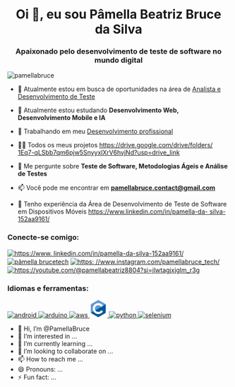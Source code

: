 <h1 align="center">Oi 👋, eu sou Pâmella Beatriz Bruce da Silva</h1>
<h3 align="center">Apaixonado pelo desenvolvimento de teste de software no mundo digital</h3>

<p align="left "> <img src="https://komarev.com/ghpvc/?username=pamellabruce&label=Profile%20views&color=0e75b6&style=flat" alt="pamellabruce" /> </p>

- 🔭 Atualmente estou em busca de oportunidades na área de [Analista e Desenvolvimento de Teste](https://drive.google.com/drive/folders/1l18UgN9JE4eJZyWVd4zMMgt560sQkwnU?usp=drive_link)

- 🌱 Atualmente estou estudando **Desenvolvimento Web, Desenvolvimento Mobile e IA**

- 👯 Trabalhando em meu [Desenvolvimento profissional](https://www.linkedin.com/in/pamella-da-silva-152aa9161/)

- 👨‍💻 Todos os meus projetos [https://drive.google.com/drive/folders/ 1Eq7-qLSbb7qm6pjw5SnyyxlXrV6hvjNd?usp=drive_link](https://drive.google.com/drive/folders/1Eq7-qLSbb7qm6pjw5SnyyxlXrV6hvjNd?usp=drive_link)

- 💬 Me pergunte sobre **Teste de Software, Metodologias Ágeis e Análise de Testes**

- 📫 Você pode me encontrar em **pamellabruce.contact@gmail.com**

- 📄 Tenho experiência da Área de Desenvolvimento de Teste de Software em Dispositivos Móveis [https://www.linkedin.com/in/pamella-da- silva-152aa9161/](https://www.linkedin.com/in/pamella-da-silva-152aa9161/)

<h3 align="left">Conecte-se comigo:</h3>
<p align="left" >
<a href="https://linkedin.com/in/https://www.linkedin.com/in/pamella-da-silva-152aa9161/" target="blank"><img align="center" src="https://raw.githubusercontent.com/rahuldkjain/github-profile-readme-generator/master/src/images/icons/Social/linked-in-alt.svg" alt="https://www. linkedin.com/in/pamella-da-silva-152aa9161/" height="30" width="40" /></a>
<a href="https://fb.com/pâmella brucetech" target=" em branco"><img align="center" src="https://raw.githubusercontent.com/rahuldkjain/github-profile-readme-generator/master/src/images/icons/Social/facebook.svg" alt=" pâmella brucetech" height="30" width="40" /></a>
<a href="https://instagram.com/https://www.instagram.com/pamellabruce_tech/" target="blank" ><img align="center" src="https://raw.githubusercontent.com/rahuldkjain/github-profile-readme-generator/master/src/images/icons/Social/instagram.svg" alt="https: //www.instagram.com/pamellabruce_tech/" height="30" width="40" /></a>
<a href="https://www.youtube.com/c/https://youtube.com/@pamellabeatriz8804?si=jlwtagjxjglm_r3g" target="blank"><img align="center" src="https://raw.githubusercontent.com/rahuldkjain/github-profile-readme-generator/master/src/images /icons/Social/youtube.svg" alt="https://youtube.com/@pamellabeatriz8804?si=jlwtagjxjglm_r3g" height="30" width="40" /></a>
</p>

<h3 alinhar ="left">Idiomas e ferramentas:</h3>
<p align="left"> <a href="https://developer.android.com" target="_blank" rel="noreferrer"> <img src="https://raw.githubusercontent.com/devicons /devicon/master/icons/android/android-original-wordmark.svg" alt="android" width="40" height="40"/> </a> <a href="https://www.arduino .cc/" target="_blank" rel="noreferrer"> <img src="https://cdn.worldvectorlogo.com/logos/arduino-1.svg" alt="arduino" width="40" height= "40"/> </a> <a href="https://aws.amazon.com" target="_blank" rel="noreferrer"> <img src="https://raw.githubusercontent.com/ devicons/devicon/master/icons/amazonwebservices/amazonwebservices-original-wordmark.svg" alt="aws" width="40" height="40"/> </a> <a href="https://www. cprogramming.com/" target="_blank" rel="noreferrer"> <img src="https://raw.githubusercontent.com/devicons/devicon/master/icons/c/c-original.svg" alt=" c" width="40" height="40"/> </a> <a href="https://www.python.org" target="_blank" rel="noreferrer"> <img src="https ://raw.githubusercontent.com/devicons/devicon/master/icons/python/python-original.svg" alt="python" width="40" height="40"/> </a> <a href= "https://www.selenium.dev" target="_blank" rel="noreferrer"> <img src="https://raw.githubusercontent.com/detain/svg-logos/780f25886640cef088af994181646db2f6b1a3f8/svg/selenium-logo .svg" alt="selenium" width="40" height="40"/> </a> </p>







<!---
PamellaBruce/PamellaBruce is a ✨ special ✨ repository because its `README.md` (this file) appears on your GitHub profile.
You can click the Preview link to take a look at your changes.
--->

- 👋 Hi, I’m @PamellaBruce
- 👀 I’m interested in ...
- 🌱 I’m currently learning ...
- 💞️ I’m looking to collaborate on ...
- 📫 How to reach me ...
- 😄 Pronouns: ...
- ⚡ Fun fact: ...


